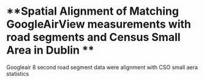 # **Spatial Alignment of Matching GoogleAirView measurements with road segments and Census Small Area in Dublin **
Googleair 8 second road segment data were alignment with CSO small aera statistics


